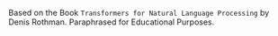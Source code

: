 Based on the Book `Transformers for Natural Language Processing` by Denis Rothman. Paraphrased for Educational Purposes.